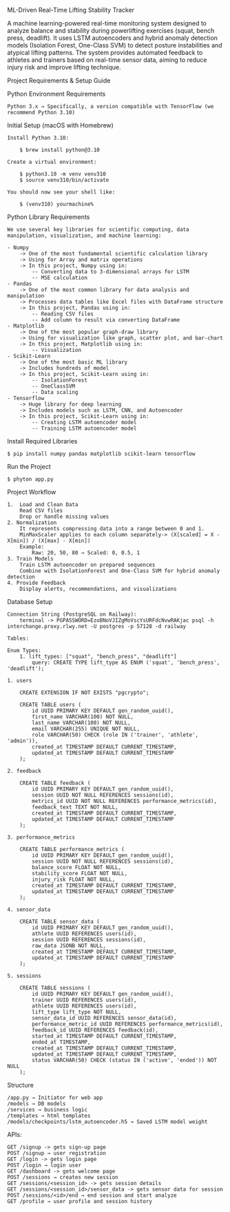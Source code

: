 ML-Driven Real-Time Lifting Stability Tracker

A machine learning-powered real-time monitoring system designed to analyze balance and stability during powerlifting exercises (squat, bench press, deadlift).
It uses LSTM autoencoders and hybrid anomaly detection models (Isolation Forest, One-Class SVM) to detect posture instabilities and atypical lifting patterns.
The system provides automated feedback to athletes and trainers based on real-time sensor data, aiming to reduce injury risk and improve lifting technique.



Project Requirements & Setup Guide

Python Environment Requirements

    Python 3.x → Specifically, a version compatible with TensorFlow (we recommend Python 3.10)

Initial Setup (macOS with Homebrew)

    Install Python 3.10:

        $ brew install python@3.10

    Create a virtual environment:

        $ python3.10 -m venv venv310
        $ source venv310/bin/activate

    You should now see your shell like:

        $ (venv310) yourmachine%

Python Library Requirements

    We use several key libraries for scientific computing, data manipulation, visualization, and machine learning:

    - Numpy
        -> One of the most fundamental scientific calculation library
        -> Using for Array and matrix operations
        -> In this project, Numpy using in:
            -- Converting data to 3-dimensional arrays for LSTM
            -- MSE calculation
    - Pandas
        -> One of the most common library for data analysis and manipulation
        -> Processes data tables like Excel files with DataFrame structure
        -> In this project, Pandas using in:
            -- Reading CSV files
            -- Add column to result via converting DataFrame
    - Matplotlib
        -> One of the most popular graph-draw library
        -> Using for visualization like graph, scatter plot, and bar-chart
        -> In this project, Matplotlib using in:
            -- Visualization
    - Scikit-Learn
        -> One of the most basic ML library
        -> Includes hundreds of model
        -> In this project, Scikit-Learn using in:
            -- IsolationForest
            -- OneClassSVM
            -- Data scaling
    - Tensorflow
        -> Huge library for deep learning
        -> Includes models such as LSTM, CNN, and Autoencoder
        -> In this project, Scikit-Learn using in:
            -- Creating LSTM autoencoder model
            -- Training LSTM autoencoder model

Install Required Libraries

    $ pip install numpy pandas matplotlib scikit-learn tensorflow

Run the Project

    $ phyton app.py

Project Workflow

    1.  Load and Clean Data
        Read CSV files
        Drop or handle missing values
    2. Normalization
        It represents compressing data into a range between 0 and 1.
        MinMaxScaler applies to each column separately-> (X[scaled] = X - X[min]) / (X[max] - X[min])
        Example:
            Raw: 20, 50, 80 → Scaled: 0, 0.5, 1
    3. Train Models
        Train LSTM autoencoder on prepared sequences
        Combine with IsolationForest and One-Class SVM for hybrid anomaly detection
    4. Provide Feedback
        Display alerts, recommendations, and visualizations

Database Setup

    Connection String (PostgreSQL on Railway):
        terminal -> PGPASSWORD=EzoBNoVJIZgMoVscYsURFdcNvwRAKjac psql -h interchange.proxy.rlwy.net -U postgres -p 57128 -d railway

    Tables:

    Enum Types:
        1. lift_types: ["squat", "bench_press", "deadlift"]
            query: CREATE TYPE lift_type AS ENUM ('squat', 'bench_press', 'deadlift');

    1. users

        CREATE EXTENSION IF NOT EXISTS "pgcrypto";

        CREATE TABLE users (
            id UUID PRIMARY KEY DEFAULT gen_random_uuid(),
            first_name VARCHAR(100) NOT NULL,
            last_name VARCHAR(100) NOT NULL,
            email VARCHAR(255) UNIQUE NOT NULL,
            role VARCHAR(50) CHECK (role IN ('trainer', 'athlete', 'admin')),
            created_at TIMESTAMP DEFAULT CURRENT_TIMESTAMP,
            updated_at TIMESTAMP DEFAULT CURRENT_TIMESTAMP
        );

    2. feedback

        CREATE TABLE feedback (
            id UUID PRIMARY KEY DEFAULT gen_random_uuid(),
            session UUID NOT NULL REFERENCES sessions(id),
            metrics_id UUID NOT NULL REFERENCES performance_metrics(id),
            feedback_text TEXT NOT NULL,
            created_at TIMESTAMP DEFAULT CURRENT_TIMESTAMP,
            updated_at TIMESTAMP DEFAULT CURRENT_TIMESTAMP
        );

    3. performance_metrics

        CREATE TABLE performance_metrics (
            id UUID PRIMARY KEY DEFAULT gen_random_uuid(),
            session UUID NOT NULL REFERENCES sessions(id),
            balance_score FLOAT NOT NULL,
            stability_score FLOAT NOT NULL,
            injury_risk FLOAT NOT NULL,
            created_at TIMESTAMP DEFAULT CURRENT_TIMESTAMP,
            updated_at TIMESTAMP DEFAULT CURRENT_TIMESTAMP
        );

    4. sensor_data

        CREATE TABLE sensor_data (
            id UUID PRIMARY KEY DEFAULT gen_random_uuid(),
            athlete UUID REFERENCES users(id),
            session UUID REFERENCES sessions(id),
            raw_data JSONB NOT NULL,
            created_at TIMESTAMP DEFAULT CURRENT_TIMESTAMP,
            updated_at TIMESTAMP DEFAULT CURRENT_TIMESTAMP
        );

    5. sessions

        CREATE TABLE sessions (
            id UUID PRIMARY KEY DEFAULT gen_random_uuid(),
            trainer UUID REFERENCES users(id),
            athlete UUID REFERENCES users(id),
            lift_type lift_type NOT NULL,
            sensor_data_id UUID REFERENCES sensor_data(id),
            performance_metric_id UUID REFERENCES performance_metrics(id),
            feedback_id UUID REFERENCES feedback(id),
            started_at TIMESTAMP DEFAULT CURRENT_TIMESTAMP,
            ended_at TIMESTAMP,
            created_at TIMESTAMP DEFAULT CURRENT_TIMESTAMP,
            updated_at TIMESTAMP DEFAULT CURRENT_TIMESTAMP,
            status VARCHAR(50) CHECK (status IN ('active', 'ended')) NOT NULL
        );

Structure

    /app.py → Initiator for web app
    /models → DB models
    /services → business logic
    /templates → html templates
    /models/checkpoints/lstm_autoencoder.h5 → Saved LSTM model weight

APIs:

    GET /signup -> gets sign-up page
    POST /signup → user registration
    GET /login -> gets login page
    POST /login → login user
    GET /dashboard -> gets welcome page
    POST /sessions → creates new session
    GET /sessions/<session_id> -> gets session details
    GET /sessions/<session_id>/sensor_data -> gets sensor data for session
    POST /sessions/<id>/end → end session and start analyze
    GET /profile → user profile and session history
